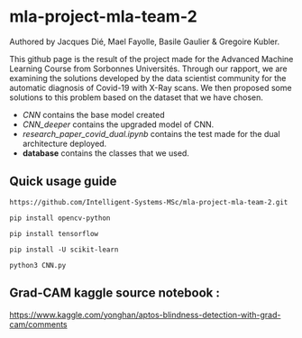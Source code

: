 # mla-project-mla-team-2
Authored by Jacques Dié, Mael Fayolle, Basile Gaulier & Gregoire Kubler.

This github page is the result of the project made for the Advanced Machine Learning Course from Sorbonnes Universités.
Through our rapport, we are examining the solutions developed by the data scientist community for the automatic diagnosis of Covid-19 with X-Ray scans. We then proposed some solutions to this problem based on the dataset that we have chosen.

* *CNN* contains the base model created
* *CNN_deeper* contains the upgraded model of CNN.
* *research_paper_covid_dual.ipynb* contains the test made for the dual architecture deployed.
* **database** contains the classes that we used.

## Quick usage guide

`https://github.com/Intelligent-Systems-MSc/mla-project-mla-team-2.git`

`pip install opencv-python`

`pip install tensorflow`

`pip install -U scikit-learn`

`python3 CNN.py`


## Grad-CAM kaggle source notebook :
https://www.kaggle.com/yonghan/aptos-blindness-detection-with-grad-cam/comments
